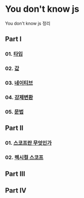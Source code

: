 You don't know js
=======================

You don't know js 정리<br>

## Part I

### 01. [타입](https://github.com/KangJiJi/Study/tree/master/Book/YouDontKnowJS/partI/chapter01)
### 02. [값](https://github.com/KangJiJi/Study/tree/master/Book/YouDontKnowJS/partI/chapter02)
### 03. [네이티브](https://github.com/KangJiJi/Study/tree/master/Book/YouDontKnowJS/partI/chapter03)
### 04. [강제변환](https://github.com/KangJiJi/Study/tree/master/Book/YouDontKnowJS/partI/chapter04)
### 05. [문법](https://github.com/KangJiJi/Study/tree/master/Book/YouDontKnowJS/partI/chapter05)

## Part II

### 01. [스코프란 무엇인가](https://github.com/KangJiJi/Study/tree/master/Book/YouDontKnowJS/partII/chapter01)
### 02. [렉시컬 스코프](https://github.com/KangJiJi/Study/tree/master/Book/YouDontKnowJS/partII/chapter02)

## Part III

## Part IV